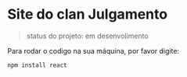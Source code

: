 # Site do clan Julgamento #

> status do projeto: em desenvolimento

Para rodar o codigo na sua máquina, por favor digite: 

```
npm install react
```

